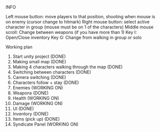INFO

Left mouse button: move players to that position, shooting when mouse is on enemy (cursor change to hitmark)
Right mouse button: select active character in group (mouse must be on 1 of the characters)
Middle mouse scroll: Change between weapons (if you have more than 1) 
Key I: Open/Close inventory
Key G: Change from walking in group or solo


Working plan

1)	Start unity project (DONE)				            
2)	Making small map (DONE)				
3)	Making 4 characters walking through the map (DONE)	
4)	Switching between characters (DONE)			
5)	Camera switching (DONE)
6)	Characters follow + stay (DONE)				
7)	Enemies (WORKING ON)
8)	Weapons (DONE)						
9)	Health	(WORKING ON)						
10)	Damage 	(WORKING ON)						
11)	UI	(DONE)						
12)	Inventory (DONE)			
13)	Items (pick up) (DONE)					
14)	Syndicate Panel	(WORKING ON)																										
